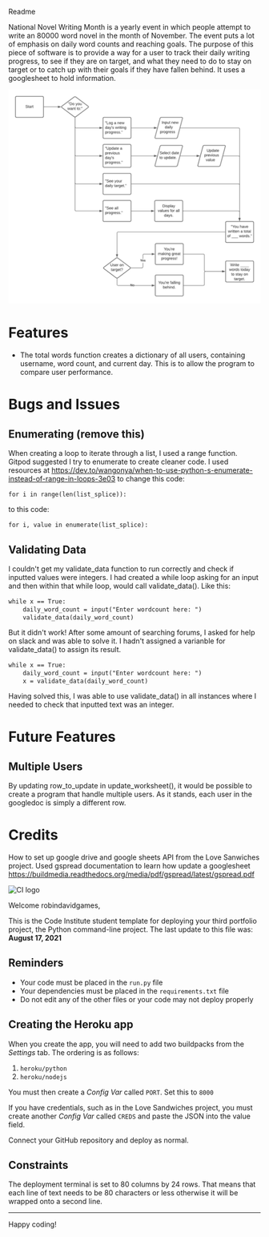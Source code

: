 Readme

National Novel Writing Month is a yearly event in which people attempt to write an 80000 word novel in the month of November. The event puts a lot of emphasis on daily word counts and reaching goals. The purpose of this piece of software is to provide a way for a user to track their daily writing progress, to see if they are on target, and what they need to do to stay on target or to catch up with their goals if they have fallen behind. It uses a googlesheet to hold information.

![Flow chart of operations](./assets/readme/NaNoWritMo-flow-chart.png)

# Features
* The total words function creates a dictionary of all users, containing username, word count, and current day. This is to allow the program to compare user performance. 

# Bugs and Issues

## Enumerating (remove this)
When creating a loop to iterate through a list, I used a range function. Gitpod suggested I try to enumerate to create cleaner code. I used resources at https://dev.to/wangonya/when-to-use-python-s-enumerate-instead-of-range-in-loops-3e03 to change this code:

    for i in range(len(list_splice)):

to this code:

    for i, value in enumerate(list_splice):

## Validating Data
I couldn't get my validate_data function to run correctly and check if inputted values were integers. I had created a while loop asking for an input and then within that while loop, would call validate_data(). Like this:

    while x == True:
        daily_word_count = input("Enter wordcount here: ")
        validate_data(daily_word_count)

But it didn't work! After some amount of searching forums, I asked for help on slack and was able to solve it. I hadn't assigned a varianble for validate_data() to assign its result.

    while x == True:
        daily_word_count = input("Enter wordcount here: ")
        x = validate_data(daily_word_count)

Having solved this, I was able to use validate_data() in all instances where I needed to check that inputted text was an integer.

# Future Features
## Multiple Users
By updating row_to_update in update_worksheet(), it would be possible to create a program that handle multiple users. As it stands, each user in the googledoc is simply a different row.

# Credits
How to set up google drive and google sheets API from the Love Sanwiches project.
Used gspread documentation to learn how update a googlesheet https://buildmedia.readthedocs.org/media/pdf/gspread/latest/gspread.pdf




![CI logo](https://codeinstitute.s3.amazonaws.com/fullstack/ci_logo_small.png)

Welcome robindavidgames,

This is the Code Institute student template for deploying your third portfolio project, the Python command-line project. The last update to this file was: **August 17, 2021**

## Reminders

* Your code must be placed in the `run.py` file
* Your dependencies must be placed in the `requirements.txt` file
* Do not edit any of the other files or your code may not deploy properly

## Creating the Heroku app

When you create the app, you will need to add two buildpacks from the _Settings_ tab. The ordering is as follows:

1. `heroku/python`
2. `heroku/nodejs`

You must then create a _Config Var_ called `PORT`. Set this to `8000`

If you have credentials, such as in the Love Sandwiches project, you must create another _Config Var_ called `CREDS` and paste the JSON into the value field.

Connect your GitHub repository and deploy as normal.

## Constraints

The deployment terminal is set to 80 columns by 24 rows. That means that each line of text needs to be 80 characters or less otherwise it will be wrapped onto a second line.

-----
Happy coding!